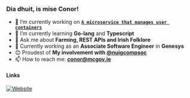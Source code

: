 ### Dia dhuit, is mise Conor!

- 🔭 I’m currently working on **[`A microservice that manages user containers`](https://github.com/nuigcompsoc/api)**
- 🌱 I’m currently learning **Go-lang** and **Typescript**
- 💬 Ask me about **Farming, REST APIs and Irish Folklore**
- 💼 Currently working as an **Associate Software Engineer** in **Genesys**
- 😊 Proudest of **My involvement with [@nuigcompsoc](https://github.com/nuigcompsoc)**
- 📫 How to reach me: **[conor@mcgov.ie](mailto:conor@mcgov.ie)**

#### Links
[![Website](https://img.shields.io/website?label=mcgov.ie&style=for-the-badge&url=https%3A%2F%2Fcodestackr.com)](https://mcgov.ie)
